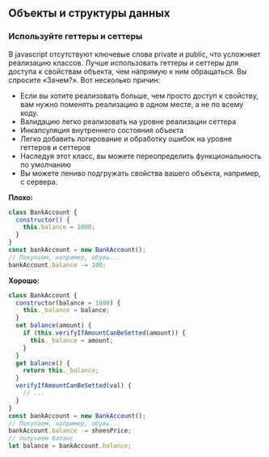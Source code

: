 ## Объекты и структуры данных

### Используйте геттеры и сеттеры

В javascript отсутствуют ключевые слова private и public, что усложняет реализацию классов. Лучше использовать геттеры и сеттеры для доступа к свойствам объекта, чем напрямую к ним обращаться. Вы спросите «Зачем?». Вот несколько причин:  

* Если вы хотите реализовать больше, чем просто доступ к свойству, вам нужно поменять реализацию в одном месте, а не по всему коду.
* Валидацию легко реализовать на уровне реализации сеттера
* Инкапсуляция внутреннего состояния объекта
* Легко добавить логирование и обработку ошибок на уровне геттеров и сеттеров
* Наследуя этот класс, вы можете переопределить функциональность по умолчанию
* Вы можете лениво подгружать свойства вашего объекта, например, с сервера.

**Плохо:**

```javascript
class BankAccount {
  constructor() {
    this.balance = 1000;
  }
}
const bankAccount = new BankAccount();
// Покупаем, например, обувь...
bankAccount.balance -= 100;
```

**Хорошо:**

```javascript
class BankAccount {
  constructor(balance = 1000) {
    this._balance = balance;
  }
  set balance(amount) {
    if (this.verifyIfAmountCanBeSetted(amount)) {
      this._balance = amount;
    }
  }
  get balance() {
    return this._balance;
  }
  verifyIfAmountCanBeSetted(val) {
    // ...
  }
}
const bankAccount = new BankAccount();
// Покупаем, например, обувь...
bankAccount.balance -= shoesPrice;
// получаем баланс
let balance = bankAccount.balance;
```